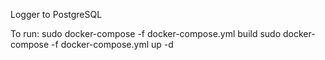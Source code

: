 Logger to PostgreSQL

To run:
sudo docker-compose -f docker-compose.yml build
sudo docker-compose -f docker-compose.yml up -d
